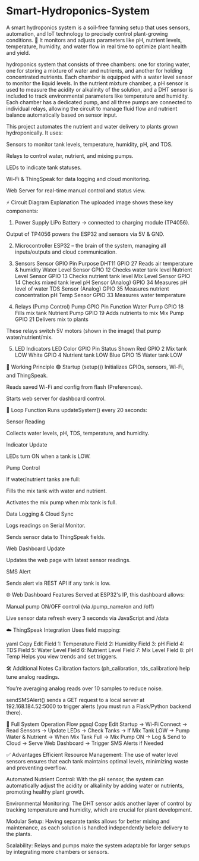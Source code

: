 # Smart-Hydroponics-System
A smart hydroponics system is a soil-free farming setup that uses sensors, automation, and IoT technology to precisely control plant-growing conditions. 🌱 It monitors and adjusts parameters like pH, nutrient levels, temperature, humidity, and water flow in real time to optimize plant health and yield. 









hydroponics system that consists of three chambers: one for storing water, one for storing a mixture of water and nutrients, and another for holding concentrated nutrients. Each chamber is equipped with a water level sensor to monitor the liquid levels. In the nutrient mixture chamber, a pH sensor is used to measure the acidity or alkalinity of the solution, and a DHT sensor is included to track environmental parameters like temperature and humidity. Each chamber has a dedicated pump, and all three pumps are connected to individual relays, allowing the circuit to manage fluid flow and nutrient balance automatically based on sensor input.



This project automates the nutrient and water delivery to plants grown hydroponically. It uses:

Sensors to monitor tank levels, temperature, humidity, pH, and TDS.

Relays to control water, nutrient, and mixing pumps.

LEDs to indicate tank statuses.

Wi-Fi & ThingSpeak for data logging and cloud monitoring.

Web Server for real-time manual control and status view.

⚡ Circuit Diagram Explanation
The uploaded image shows these key components:

1. Power Supply
LiPo Battery → connected to charging module (TP4056).

Output of TP4056 powers the ESP32 and sensors via 5V & GND.

2. Microcontroller
ESP32 – the brain of the system, managing all inputs/outputs and cloud communication.

3. Sensors
Sensor	GPIO Pin	Purpose
DHT11	GPIO 27	Reads air temperature & humidity
Water Level Sensor	GPIO 12	Checks water tank level
Nutrient Level Sensor	GPIO 13	Checks nutrient tank level
Mix Level Sensor	GPIO 14	Checks mixed tank level
pH Sensor (Analog)	GPIO 34	Measures pH level of water
TDS Sensor (Analog)	GPIO 35	Measures nutrient concentration
pH Temp Sensor	GPIO 33	Measures water temperature

4. Relays (Pump Control)
Pump	GPIO Pin	Function
Water Pump	GPIO 18	Fills mix tank
Nutrient Pump	GPIO 19	Adds nutrients to mix
Mix Pump	GPIO 21	Delivers mix to plants

These relays switch 5V motors (shown in the image) that pump water/nutrient/mix.

5. LED Indicators
LED Color	GPIO Pin	Status Shown
Red	GPIO 2	Mix tank LOW
White	GPIO 4	Nutrient tank LOW
Blue	GPIO 15	Water tank LOW

🔄 Working Principle
🟢 Startup (setup())
Initializes GPIOs, sensors, Wi-Fi, and ThingSpeak.

Reads saved Wi-Fi and config from flash (Preferences).

Starts web server for dashboard control.

📡 Loop Function
Runs updateSystem() every 20 seconds:

Sensor Reading

Collects water levels, pH, TDS, temperature, and humidity.

Indicator Update

LEDs turn ON when a tank is LOW.

Pump Control

If water/nutrient tanks are full:

Fills the mix tank with water and nutrient.

Activates the mix pump when mix tank is full.

Data Logging & Cloud Sync

Logs readings on Serial Monitor.

Sends sensor data to ThingSpeak fields.

Web Dashboard Update

Updates the web page with latest sensor readings.

SMS Alert

Sends alert via REST API if any tank is low.

🌐 Web Dashboard Features
Served at ESP32's IP, this dashboard allows:

Manual pump ON/OFF control (via /pump_name/on and /off)

Live sensor data refresh every 3 seconds via JavaScript and /data

☁️ ThingSpeak Integration
Uses field mapping:

yaml
Copy
Edit
Field 1: Temperature
Field 2: Humidity
Field 3: pH
Field 4: TDS
Field 5: Water Level
Field 6: Nutrient Level
Field 7: Mix Level
Field 8: pH Temp
Helps you view trends and set triggers.

🛠️ Additional Notes
Calibration factors (ph_calibration, tds_calibration) help tune analog readings.

You’re averaging analog reads over 10 samples to reduce noise.

sendSMSAlert() sends a GET request to a local server at 192.168.184.52:5000 to trigger alerts (you must run a Flask/Python backend there).

🔁 Full System Operation Flow
pgsql
Copy
Edit
Startup → Wi-Fi Connect → Read Sensors →
Update LEDs → Check Tanks →
If Mix Tank LOW → Pump Water & Nutrient →
When Mix Tank Full → Mix Pump ON →
Log & Send to Cloud → Serve Web Dashboard →
Trigger SMS Alerts if Needed





✅ Advantages
Efficient Resource Management: The use of water level sensors ensures that each tank maintains optimal levels, minimizing waste and preventing overflow.

Automated Nutrient Control: With the pH sensor, the system can automatically adjust the acidity or alkalinity by adding water or nutrients, promoting healthy plant growth.

Environmental Monitoring: The DHT sensor adds another layer of control by tracking temperature and humidity, which are crucial for plant development.

Modular Setup: Having separate tanks allows for better mixing and maintenance, as each solution is handled independently before delivery to the plants.

Scalability: Relays and pumps make the system adaptable for larger setups by integrating more chambers or sensors.
